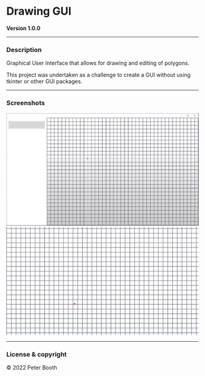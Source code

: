 # Drawing GUI 
**Version 1.0.0**

---
### Description
Graphical User Interface that allows for drawing and editing of polygons.

This project was undertaken as a challenge to create a GUI without using tkinter or other GUI packages.

---
### Screenshots


![Screenshot of Window](window_directory/project_infromation/project_screenshot.png)
![Video Demonstration](window_directory/project_infromation/example_video.gif)


---
### License & copyright

© 2022 Peter Booth